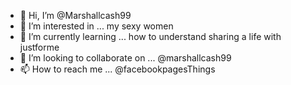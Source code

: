 - 👋 Hi, I’m @Marshallcash99
- 👀 I’m interested in ... my sexy women 
- 🌱 I’m currently learning ... how to understand sharing a life with justforme
- 💞️ I’m looking to collaborate on ... @marshallcash99
- 📫 How to reach me ... @facebookpagesThings

<!---
Marshallcash99/Marshallcash99 is a ✨ special ✨ repository because its `README.md` (this file) appears on your GitHub profile.
You can click the Preview link to take a look at your changes.
--->
